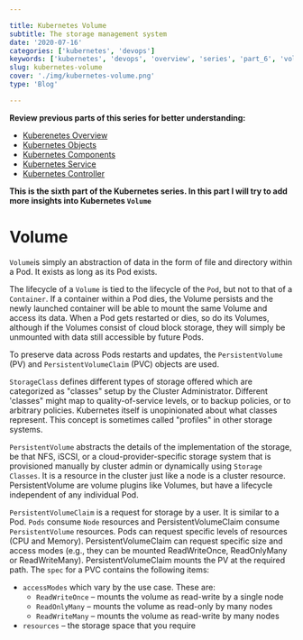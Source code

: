 ```yaml
---

title: Kubernetes Volume
subtitle: The storage management system
date: '2020-07-16'
categories: ['kubernetes', 'devops']
keywords: ['kubernetes', 'devops', 'overview', 'series', 'part_6', 'volume']
slug: kubernetes-volume
cover: './img/kubernetes-volume.png'
type: 'Blog'

---
```


__Review previous parts of this series for better understanding:__ 
- [Kuberenetes Overview](https://codeanit.com/blog/kubernetes-overview)
- [Kubernetes Objects](https://codeanit.com/blog/kubernetes-objects)
- [Kubernetes Components](https://codeanit.com/blog/kubernetes-components)
- [Kubernetes Service](https://codeanit.com/blog/kubernetes-services)
- [Kubernetes Controller](https://codeanit.com/blog/kubernetes-controllers)

__This is the sixth part of the Kubernetes series. In this part I will try to add more insights into Kubernetes `Volume`__

# **Volume** 
`Volume`is simply an abstraction of data in the form of file and directory within a Pod. It exists as long as its Pod exists.

The lifecycle of a `Volume` is tied to the lifecycle of the `Pod`, but not to that of a `Container`. If a container within a Pod dies, the Volume persists and the newly launched container will be able to mount the same Volume and access its data. When a Pod gets restarted or dies, so do its Volumes, although if the Volumes consist of cloud block storage, they will simply be unmounted with data still accessible by future Pods.

To preserve data across Pods restarts and updates, the `PersistentVolume` (PV) and `PersistentVolumeClaim` (PVC) objects are used.

`StorageClass` defines different types of storage offered which are categorized as "classes" setup by the Cluster Administrator. Different 'classes" might map to quality-of-service levels, or to backup policies, or to arbitrary policies. Kubernetes itself is unopinionated about what classes represent. This concept is sometimes called "profiles" in other storage systems.

`PersistentVolume` abstracts the details of the implementation of the storage, be that NFS, iSCSI, or a cloud-provider-specific storage system that is provisioned manually by cluster admin or dynamically using `Storage Classes`. It is a resource in the cluster just like a node is a cluster resource. PersistentVolume are volume plugins like Volumes, but have a lifecycle independent of any individual Pod.

`PersistentVolumeClaim` is a request for storage by a user. It is similar to a Pod. `Pods` consume `Node` resources and PersistentVolumeClaim consume `PersistentVolume` resources. Pods can request specific levels of resources (CPU and Memory). PersistentVolumeClaim can request specific size and access modes (e.g., they can be mounted ReadWriteOnce, ReadOnlyMany or ReadWriteMany). PersistentVolumeClaim mounts the PV at the required path. The `spec` for a PVC contains the following items:
- `accessModes` which vary by the use case. These are:
  - `ReadWriteOnce` – mounts the volume as read-write by a single node
  - `ReadOnlyMany` – mounts the volume as read-only by many nodes
  - `ReadWriteMany` – mounts the volume as read-write by many nodes
- `resources` – the storage space that you require
